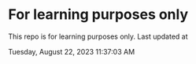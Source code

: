 # For learning purposes only
This repo is for learning purposes only.
Last updated at

Tuesday, August 22, 2023 11:37:03 AM


